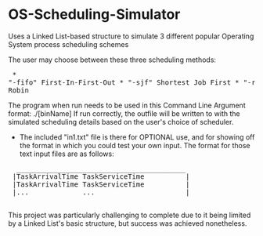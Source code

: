 # OS-Scheduling-Simulator
Uses a Linked List-based structure to simulate 3 different popular Operating System process scheduling schemes

The user may choose between these three scheduling methods:<pre>
	* "-fifo" First-In-First-Out
	* "-sjf"  Shortest Job First
	* "-rr"   Round Robin</pre>
The program when run needs to be used in this Command Line Argument format: ./[binName] <schedulerChoice> <inFile> <outFile>
If run correctly, the outfile will be written to with the simulated scheduling details based on the user's choice of scheduler.

* The included "in1.txt" file is there for OPTIONAL use, and for showing off the format in which you could test your own input.
  The format for those text input files are as follows:

<pre>  _________________________________________
 |TaskArrivalTime TaskServiceTime          |
 |TaskArrivalTime TaskServiceTime          |
 |...             ...                      |
 </pre>
	
  
This project was particularly challenging to complete due to it being limited by a Linked List's basic structure, but success was achieved nonetheless.
